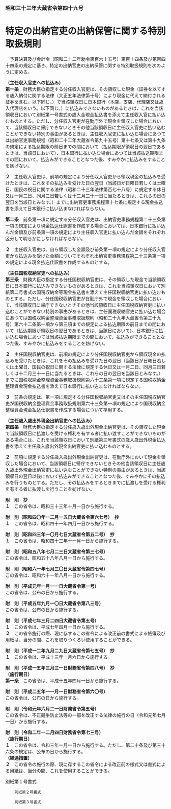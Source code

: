### 昭和三十三年大蔵省令第四十九号  
# 特定の出納官吏の出納保管に関する特別取扱規則  
　予算決算及び会計令（昭和二十二年勅令第百六十五号）第百十四条及び第百四十四条の規定に基き、特定の出納官吏の出納保管に関する特別取扱規則を次のように定める。  
  
**（主任収入官吏への払込み）**  
**第一条**　財務大臣の指定する分任収入官吏は、その領収した現金（証券を以てする歳入納付に関する法律（大正五年法律第十号）により現金に代えて納付される証券を含む。以下同じ。）で当該領収日に日本銀行（本店、支店、代理店又は歳入代理店をいう。以下同じ。）に払込みできないものがあるときは、これを当該領収日において別紙第一号書式の歳入金現金払込書を添えて主任収入官に払い込むものとする。ただし、分任収入官吏が在勤庁外で現金を領収した場合において、当該領収日に帰庁できないときその他当該領収日に主任収入官吏に払い込むことができない特別の事由があるときは、主任収入官吏に払い込む場合にあつては出納官吏事務規程（昭和二十二年大蔵省令第九十五号）第十七条又は第十九条の規定による払込期限の前日までの間において（払込期限が領収日の翌日であるときは、当該日において）、日本銀行に払い込む場合にあつては当該払込期限までの間において、払込みができることとなつた後、すみやかに払込みをすることを妨げない。  
  
**２**　主任収入官吏は、前項の規定により分任収入官吏から領収現金の払込みを受けたときは、これをその払込みを受けた日の翌日（当該日が日曜日若しくは土曜日、国民の祝日に関する法律（昭和二十三年法律第百七十八号）に規定する休日又は一月二日、同月三日若しくは十二月三十一日に当たるときは、これらの日の翌日を当該日とみなす。）までに出納官吏事務規程第十七条に規定する現金払込書を添えて日本銀行に払い込まなければならない。  
  
**第二条**　前条第一項に規定する分任収入官吏は、出納官吏事務規程第二十三条第一項の規定により現金払込仕訳書を作成する場合においては、日本銀行に払い込んだ金額及び前条第一項の規定により主任収入官吏に払い込んだ金額をそれぞれ区分して明らかにしなければならない。  
  
**２**　主任収入官吏は、自ら領収した金額及び前条第一項の規定により分任収入官吏から払込みを受けた金額についてそれぞれ出納官吏事務規程第二十三条第一項の規定による現金払込仕訳書を作成するものとする。  
  
**（主任国税収納官吏への払込み）**  
**第三条**　財務大臣の指定する分任国税収納官吏は、その領収した現金で当該領収日に日本銀行に払込みできないものがあるときは、これを当該領収日において別紙第二号書式の国税収納金等現金払込書を添えて主任国税収納官吏に払い込むものとする。ただし、分任国税収納官吏が在勤庁外で現金を領収した場合において、当該領収日に帰庁できないときその他当該領収日に主任国税収納官吏に払い込むことができない特別の事由があるときは、主任国税収納官吏に払い込む場合にあつては国税収納金整理資金事務取扱規則（昭和二十九年大蔵省令第三十九号）第六十二条第一項から第三項までの規定による払込期限の前日までの間において（払込期限が領収日の翌日であるときは、当該日において）、日本銀行に払い込む場合にあつては当該払込期限までの間において、払込みができることとなつた後、すみやかに払込みをすることを妨げない。  
  
**２**　主任国税収納官吏は、前項の規定により分任国税収納官吏から領収現金の払込みを受けたときは、これをその払込みを受けた日の翌日（当該日が日曜日若しくは土曜日、国民の祝日に関する法律に規定する休日又は一月二日、同月三日若しくは十二月三十一日に当たるときは、これらの日の翌日を当該日とみなす。）までに国税収納金整理資金事務取扱規則第六十二条第一項に規定する国税収納金整理資金現金払込書を添えて日本銀行に払い込まなければならない。  
  
**３**　前条の規定は、第一項に規定する分任国税収納官吏又はその主任国税収納官吏が国税収納金整理資金事務取扱規則第六十三条第一項の規定により国税収納金整理資金現金払込仕訳書を作成する場合について準用する。  
  
**（主任歳入歳出外現金出納官吏への払込み）**  
**第四条**　財務大臣の指定する分任歳入歳出外現金出納官吏は、その領収した現金で当該領収日に払渡しを受ける権利を有する者に払い渡すことができないものがある場合には、これを当該領収日において別紙第三号書式の歳入歳出外現金払込書を添えて主任歳入歳出外現金出納官吏に払い込むものとする。  
  
**２**　前項に規定する分任歳入歳出外現金出納官吏は、在勤庁外において現金を領収した場合において、当該領収日に帰庁できないときその他当該領収日に主任歳入歳出外現金出納官吏に払い込むことができない特別の事由があるときは、当該領収日の翌日以後において払込みができることとなつた後、すみやかにその払込みを行うものとする。ただし、その払込みをするときまでに払渡しを受ける権利を有する者に払渡しを行うことを妨げない。  
  
**附　則　抄**  
**１**　この省令は、昭和三十三年十月一日から施行する。  
  
**附　則（昭和四〇年一二月一五日大蔵省令第六七号）　抄**  
**１**　この省令は、昭和四十一年四月一日から施行する。  
  
**附　則（昭和四三年一〇月七日大蔵省令第五二号）　抄**  
**１**　この省令は、昭和四十三年十一月一日から施行する。  
  
**附　則（昭和五八年七月二三日大蔵省令第三七号）**  
この省令は、昭和五十八年八月一日から施行する。  
  
**附　則（昭和六一年七月三〇日大蔵省令第四七号）**  
この省令は、昭和六十一年八月一日から施行する。  
  
**附　則（平成元年一月一一日大蔵省令第一号）**  
この省令は、公布の日から施行する。  
  
**附　則（平成五年九月一〇日大蔵省令第八三号）**  
この省令は、公布の日から施行する。  
  
**附　則（平成七年三月二四日大蔵省令第五号）**  
**１**　この省令は、平成七年四月一日から施行する。  
**２**　この省令施行の際、現に存するこの省令による改正前の書式による帳簿及び用紙は、当分の間、これを取りつくろい使用することができる。  
  
**附　則（平成一二年九月二九日大蔵省令第七五号）　抄**  
**１**　この省令は、平成十三年一月六日から施行する。  
  
**附　則（平成一五年三月三一日財務省令第四八号）　抄**  
**（施行期日）**  
**第一条**　この省令は、平成十五年四月一日から施行する。  
  
**附　則（平成二五年一一月一日財務省令第六〇号）**  
この省令は、公布の日から施行する。  
  
**附　則（令和元年六月二一日財務省令第五号）**  
この省令は、不正競争防止法等の一部を改正する法律の施行の日（令和元年七月一日）から施行する。  
  
**附　則（令和二年一二月四日財務省令第七三号）**  
**（施行期日）**  
**１**　この省令は、令和三年一月一日から施行する。ただし、第二十条及び第三十六条の規定は、公布の日から施行する。  
**（経過措置）**  
**２**　この省令の施行の際、現に存するこの省令による改正前の様式又は書式による用紙は、当分の間、これを使用することができる。  
  
別紙第１号書式
          
        別紙第２号書式
          
        別紙第３号書式
          
        